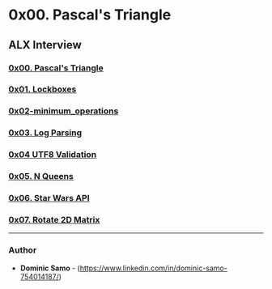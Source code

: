 # 0x00. Pascal's Triangle

## ALX Interview

### [0x00. Pascal's Triangle](0x00-pascal_triangle)

### [0x01. Lockboxes](0x01-lockboxes)

### [0x02-minimum_operations](0x02-minimum_operations)

### [0x03. Log Parsing](0x03-log_parsing)

### [0x04 UTF8 Validation](0x04-utf8_validation)

### [0x05. N Queens](0x05-nqueens)

### [0x06. Star Wars API](0x06-starwars_api)

### [0x07. Rotate 2D Matrix](0x07-rotate_2d_matrix)

---

### Author
* **Dominic Samo** - (https://www.linkedin.com/in/dominic-samo-754014187/)
